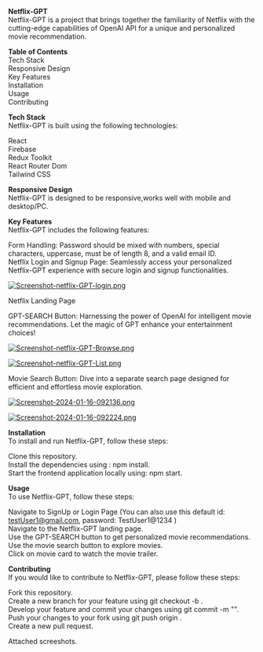 **Netflix-GPT**\
Netflix-GPT is a project that brings together the familiarity of Netflix with the cutting-edge capabilities of OpenAI API for a unique and personalized movie recommendation.

**Table of Contents**\
Tech Stack\
Responsive Design\
Key Features\
Installation\
Usage\
Contributing

**Tech Stack**\
Netflix-GPT is built using the following technologies:

React\
Firebase\
Redux Toolkit\
React Router Dom\
Tailwind CSS

**Responsive Design**\
Netflix-GPT is designed to be responsive,works well with mobile and desktop/PC.

**Key Features**\
Netflix-GPT includes the following features:

Form Handling: Password should be mixed with numbers, special characters, uppercase, must be of length 8, and a valid email ID.\
Netflix Login and Signup Page: Seamlessly access your personalized Netflix-GPT experience with secure login and signup functionalities.

[![Screenshot-netflix-GPT-login.png](https://i.postimg.cc/mr0Tq484/Screenshot-netflix-GPT-login.png)](https://postimg.cc/kVvr6k0Y)

Netflix Landing Page

GPT-SEARCH Button: Harnessing the power of OpenAI for intelligent movie recommendations. Let the magic of GPT enhance your entertainment choices!

[![Screenshot-netflix-GPT-Browse.png](https://i.postimg.cc/Z58gZSbZ/Screenshot-netflix-GPT-Browse.png)](https://postimg.cc/NK0b7Z2P)

[![Screenshot-netflix-GPT-List.png](https://i.postimg.cc/bwrTVfZ3/Screenshot-netflix-GPT-List.png)](https://postimg.cc/VJyn5TBC)

Movie Search Button: Dive into a separate search page designed for efficient and effortless movie exploration.

[![Screenshot-2024-01-16-092136.png](https://i.postimg.cc/LXpjpcsd/Screenshot-2024-01-16-092136.png)](https://postimg.cc/cKFv75YT)

[![Screenshot-2024-01-16-092224.png](https://i.postimg.cc/s2w3jSjV/Screenshot-2024-01-16-092224.png)](https://postimg.cc/TyLzQK5S)

**Installation**\
To install and run Netflix-GPT, follow these steps:

Clone this repository.\
Install the dependencies using : npm install.\
Start the frontend application locally using: npm start.

**Usage**\
To use Netflix-GPT, follow these steps:

Navigate to SignUp or Login Page (You can also use this default id: testUser1@gmail.com, password: TestUser1@1234 )\
Navigate to the Netflix-GPT landing page.\
Use the GPT-SEARCH button to get personalized movie recommendations.\
Use the movie search button to explore movies.\
Click on movie card to watch the movie trailer.

**Contributing**\
If you would like to contribute to Netflix-GPT, please follow these steps:

Fork this repository.\
Create a new branch for your feature using git checkout -b <feature-name>.\
Develop your feature and commit your changes using git commit -m "<commit-message>".\
Push your changes to your fork using git push origin <feature-name>.\
Create a new pull request.

Attached screeshots.



